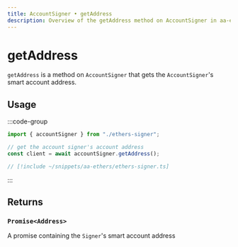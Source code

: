 ```yaml
---
title: AccountSigner • getAddress
description: Overview of the getAddress method on AccountSigner in aa-ethers
---
```



# getAddress

`getAddress` is a method on `AccountSigner` that gets the `AccountSigner`'s smart account address.

## Usage

:::code-group

```ts [example.ts]
import { accountSigner } from "./ethers-signer";

// get the account signer's account address
const client = await accountSigner.getAddress();
```

```ts [ethers-signer.ts]
// [!include ~/snippets/aa-ethers/ethers-signer.ts]
```

:::

## Returns

### `Promise<Address>`

A promise containing the `Signer`'s smart account address
